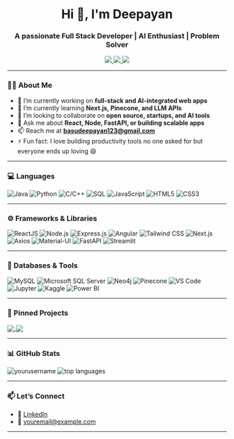 <h1 align="center">Hi 👋, I'm Deepayan</h1>
<h3 align="center">A passionate Full Stack Developer | AI Enthusiast | Problem Solver</h3>

<p align="center">
  <a href="[https://your-portfolio.com](https://www.linkedin.com/in/deepayan-basu/)" target="_blank">
    <img src="https://img.shields.io/badge/Portfolio-000?style=for-the-badge&logo=vercel&logoColor=white"/>
  </a>
  <a href="https://www.linkedin.com/in/deepayan-basu/" target="_blank">
    <img src="https://img.shields.io/badge/LinkedIn-0077B5?style=for-the-badge&logo=linkedin&logoColor=white"/>
  </a>
  <a href="mailto:basudeepayan123@gmail.com">
    <img src="https://img.shields.io/badge/Email-D14836?style=for-the-badge&logo=gmail&logoColor=white"/>
  </a>
</p>

---

### 👨‍💻 About Me

- 🔭 I’m currently working on **full-stack and AI-integrated web apps**
- 🌱 I’m currently learning **Next.js, Pinecone, and LLM APIs**
- 👯 I’m looking to collaborate on **open source, startups, and AI tools**
- 💬 Ask me about **React, Node, FastAPI, or building scalable apps**
- 📫 Reach me at **basudeepayan123@gmail.com**
- ⚡ Fun fact: I love building productivity tools no one asked for but everyone ends up loving 😄

---

### 💻 Languages

![Java](https://img.shields.io/badge/Java-%23ED8B00.svg?style=for-the-badge&logo=java&logoColor=white)
![Python](https://img.shields.io/badge/Python-%233776AB.svg?style=for-the-badge&logo=python&logoColor=white)
![C/C++](https://img.shields.io/badge/C/C++-%2300599C.svg?style=for-the-badge&logo=c%2B%2B&logoColor=white)
![SQL](https://img.shields.io/badge/SQL-%2300758F.svg?style=for-the-badge&logo=sqlite&logoColor=white)
![JavaScript](https://img.shields.io/badge/JavaScript-%23F7DF1E.svg?style=for-the-badge&logo=javascript&logoColor=black)
![HTML5](https://img.shields.io/badge/HTML5-%23E34F26.svg?style=for-the-badge&logo=html5&logoColor=white)
![CSS3](https://img.shields.io/badge/CSS3-%231572B6.svg?style=for-the-badge&logo=css3&logoColor=white)

---

### ⚙️ Frameworks & Libraries

![ReactJS](https://img.shields.io/badge/React-%2320232a.svg?style=for-the-badge&logo=react&logoColor=%2361DAFB)
![Node.js](https://img.shields.io/badge/Node.js-%23339933.svg?style=for-the-badge&logo=node.js&logoColor=white)
![Express.js](https://img.shields.io/badge/Express.js-%23000000.svg?style=for-the-badge&logo=express&logoColor=white)
![Angular](https://img.shields.io/badge/Angular-%23DD0031.svg?style=for-the-badge&logo=angular&logoColor=white)
![Tailwind CSS](https://img.shields.io/badge/Tailwind%20CSS-%2338B2AC.svg?style=for-the-badge&logo=tailwind-css&logoColor=white)
![Next.js](https://img.shields.io/badge/Next.js-%23000000.svg?style=for-the-badge&logo=next.js&logoColor=white)
![Axios](https://img.shields.io/badge/Axios-%230078D4.svg?style=for-the-badge&logo=axios&logoColor=white)
![Material-UI](https://img.shields.io/badge/MUI-%230081CB.svg?style=for-the-badge&logo=mui&logoColor=white)
![FastAPI](https://img.shields.io/badge/FastAPI-%23009688.svg?style=for-the-badge&logo=fastapi&logoColor=white)
![Streamlit](https://img.shields.io/badge/Streamlit-%23FF4B4B.svg?style=for-the-badge&logo=streamlit&logoColor=white)

---

### 💾 Databases & Tools

![MySQL](https://img.shields.io/badge/MySQL-%234479A1.svg?style=for-the-badge&logo=mysql&logoColor=white)
![Microsoft SQL Server](https://img.shields.io/badge/SQL%20Server-%23CC2927.svg?style=for-the-badge&logo=microsoft-sql-server&logoColor=white)
![Neo4j](https://img.shields.io/badge/Neo4j-%2300B5AD.svg?style=for-the-badge&logo=neo4j&logoColor=white)
![Pinecone](https://img.shields.io/badge/Pinecone-%231875F8.svg?style=for-the-badge&logo=pinecone&logoColor=white)
![VS Code](https://img.shields.io/badge/VSCode-%23007ACC.svg?style=for-the-badge&logo=visual-studio-code&logoColor=white)
![Jupyter](https://img.shields.io/badge/Jupyter-%23F37626.svg?style=for-the-badge&logo=jupyter&logoColor=white)
![Kaggle](https://img.shields.io/badge/Kaggle-%2300B6E4.svg?style=for-the-badge&logo=kaggle&logoColor=white)
![Power BI](https://img.shields.io/badge/Power%20BI-F2C811.svg?style=for-the-badge&logo=powerbi&logoColor=black)

---

### 📌 Pinned Projects

<p align="left">
  <a href="https://github.com/yourusername/project1">
    <img align="center" src="https://github-readme-stats.vercel.app/api/pin/?username=yourusername&repo=project1&theme=default" />
  </a>
  <a href="https://github.com/yourusername/project2">
    <img align="center" src="https://github-readme-stats.vercel.app/api/pin/?username=yourusername&repo=project2&theme=default" />
  </a>
</p>

---

### 📊 GitHub Stats

<p align="left">
  <img src="https://github-readme-stats.vercel.app/api?username=yourusername&show_icons=true&theme=default" alt="yourusername" />
  <img src="https://github-readme-stats.vercel.app/api/top-langs/?username=yourusername&layout=compact&theme=default" alt="top languages" />
</p>

---

### 📫 Let’s Connect

- 💼 [LinkedIn]([https://linkedin.com/in/yourprofile](https://www.linkedin.com/in/deepayan-basu/))
- 📧 [youremail@example.com](mailto:basudeepayan123@gmail.com)

---

<!-- Feel free to add a quote, blog links, or GitHub trophies here -->

